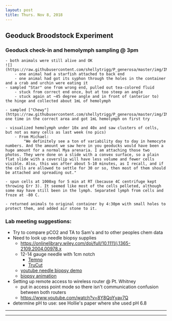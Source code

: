 ```yaml
---
layout: post
title: Thurs. Nov 8, 2018
---
```


## Geoduck Broodstock Experiment

### Geoduck check-in and hemolymph sampling @ 3pm
	- both animals were still alive and OK
	![](https://raw.githubusercontent.com/shellytrigg/P_generosa/master/img/IMG_20181108_151643.jpg)  
		- one animal had a starfish attached to back end
		- one animal had got its syphon through the holes in the container and a crab and urchin were eating it
	- sampled "Star" one from wrong end, pulled out tea-colored fluid
		- stuck from correct end once, but at too steep an angle
		- stuck again at ~45 degree angle and in front of (anterior to) the hinge and collected about 1mL of hemolymph

	- sampled ["Chewy"](https://raw.githubusercontent.com/shellytrigg/P_generosa/master/img/IMG_20181108_152248.jpg) one time in the correct area and got 1mL hemolymph on first try

 	- visualized hemolymph under 10x and 40x and saw clusters of cells, but not as many cells as last week (no pics)
 		- From Michael:
 			"We definitely see a ton of variability day to day in hemocyte numbers. And the amount we saw here in you geoducks would have been a huge amount for a normal Mya arenaria. I am attaching those two photos. They were done on a slide with a convex surface, so a plain flat slide with a coverslip will have less volume and fewer cells visible. Also, this was after about 5-10 minutes, as I recall, and if the cells are allowed to settle for 30 or so, then most of them should be attached and spreading out."
 
	- spun cells at 1000xg for 5 min at RT (because 4C centrifuge kept throwing Err 3). It seemed like most of the cells pelleted, although some may have still been in the lymph. Separated lymph from cells and froze at -80 C.

	- returned animals to original container by 4:30pm with small holes to protect them, and added air stone to it.

### Lab meeting suggestions:

- Try to compare pCO2 and TA to Sam's and to other peoples chem data 
- Need to look up needle biopsy supplies 
	- https://onlinelibrary.wiley.com/doi/full/10.1111/j.1365-2109.2004.00978.x
	- 12-14 gauge needle with 1cm notch
		- [Temno](https://www.bd.com/en-in/our-products/interventional-procedures/biopsy/soft-tissue-biopsy/temno-evolution-biopsy-needle)
		- [TruCut](https://www.medline.com/sku/item/MDPBXT2N2702X;ecomsessionid=XS9l2JDZv2vqFufkFAjNVA__?skuIndex=S1&question=&flowType=&indexCount=w)
	- [youtube needle biopsy demo](https://www.youtube.com/watch?v=mYxc1nDKfGY)
	- [biopsy animation](https://www.cookmedical.com/products/ir_qct_webds/)
- Setting up remote access to wireless router @ Pt. Whitney
	- put in access point mode so there isn't communication confusion between both routers
	- https://www.youtube.com/watch?v=8Y8QoYyav7Q
- determine pH to use: see Hollie's paper where she used pH 6.8

----
****
